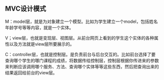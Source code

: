 ## 					MVC设计模式

M：model层，就是为对象建立一个模型。比如为学生建立一个model，包括姓名年龄学号等等内容，就是一个实体。

V；view层，也就是变现层、视图层。从前台网页上看到的学生这个实体的各种属性以及方法就是view层所要展示的。

C：controller层，也就是控制层。是负责前台与后台交互的。比如前台选择了要查询哪个学生的哪门课程的成绩，将数据传给控制层，控制层根据你传进来的参数来判断应该调用哪个服务、方法、查询哪个实体等等这些东西，然后把查询出来的结果返回给前台的view层。